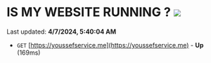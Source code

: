 # IS MY WEBSITE RUNNING ? [![](https://img.shields.io/static/v1?label=Sponsor&message=%E2%9D%A4&logo=GitHub&color=%23fe8e86)](https://github.com/sponsors/<username>)

Last updated: **4/7/2024, 5:40:04 AM**

- `GET` [https://youssefservice.me](https://youssefservice.me) - **Up** (169ms)
